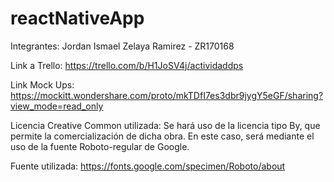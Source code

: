 # reactNativeApp

Integrantes: Jordan Ismael Zelaya Ramirez - ZR170168

Link a Trello: https://trello.com/b/H1JoSV4j/actividaddps

Link Mock Ups: https://mockitt.wondershare.com/proto/mkTDfI7es3dbr9jygY5eGF/sharing?view_mode=read_only

Licencia Creative Common utilizada: Se hará uso de la licencia tipo By, que permite la comercialización de dicha obra. En este caso, será mediante el uso de la fuente Roboto-regular de Google.

Fuente utilizada: https://fonts.google.com/specimen/Roboto/about
